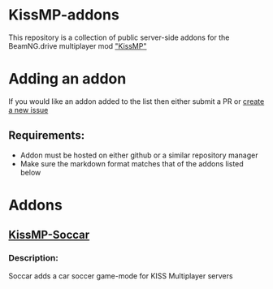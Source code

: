# KissMP-addons
This repository is a collection of public server-side addons for the BeamNG.drive multiplayer mod ["KissMP"](https://github.com/TheHellBox/KISS-multiplayer)

# Adding an addon
If you would like an addon added to the list then either submit a PR or [create a new issue](https://github.com/AsciiJakob/KissMP-addons/issues/new/choose)
## Requirements:
* Addon must be hosted on either github or a similar repository manager
* Make sure the markdown format matches that of the addons listed below

# Addons
## [KissMP-Soccar](https://github.com/Dummiesman/KissMP-Soccar)
### Description:
Soccar adds a car soccer game-mode for KISS Multiplayer servers
